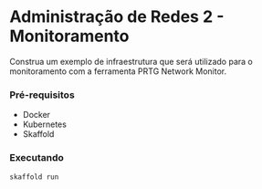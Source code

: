 # Administração de Redes 2 - Monitoramento

Construa um exemplo de infraestrutura que será utilizado para o monitoramento com a ferramenta PRTG Network Monitor.

### Pré-requisitos

* Docker
* Kubernetes
* Skaffold

### Executando

```
skaffold run
```



